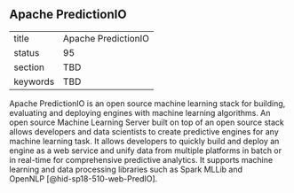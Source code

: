 ## Apache PredictionIO


|          |                     |
| -------- | ------------------- |
| title    | Apache PredictionIO |
| status   | 95                  |
| section  | TBD                 |
| keywords | TBD                 |




Apache PredictionIO is an open source machine learning stack for
building, evaluating and deploying engines with machine learning
algorithms. An open source Machine Learning Server built on top of an
open source stack allows developers and data scientists to create
predictive engines for any machine learning task. It allows developers
to quickly build and deploy an engine as a web service and unify data
from multiple platforms in batch or in real-time for comprehensive
predictive analytics. It supports machine learning and data processing
libraries such as Spark MLLib and OpenNLP [@hid-sp18-510-web-PredIO].
